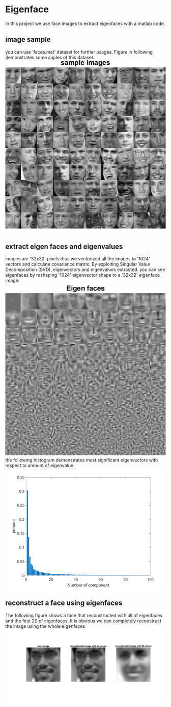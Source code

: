 # Eigenface
In this project we use face images to extract eigenfaces with a matlab code.
## image sample
you can use 'faces.mat' dataset for further usages. Figure in following demonstrates some saples of this dataset.
![plot](./images/q22.png)
## extract eigen faces and eigenvalues
images are '32x32' pixels thus we vectorized all the images to '1024' vectors and calculate covariance matrix.
By exploiting Singular Value Decomposition (SVD), eigenvectors and eigenvalues extracted. 
you can see eigenfaces by reshaping '1024' eigenvector shape to a '32x32' eigenface image.
![plot](./images/q23.png)
the following histogram demonstrates most significant eigenvectors with respect to amount of eigenvalue.
![plot](./images/q24.png)
## reconstruct a face using eigenfaces
The following figure shows a face that reconstructed with all of eigenfaces and the first 20 of eigenfaces.
It is obvious we can completely reconstruct the image using the whole eigenfaces. 
![plot](./images/q25.png)
